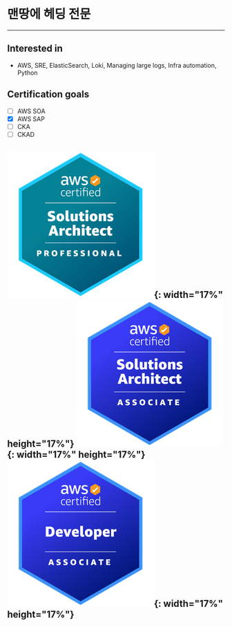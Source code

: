 # 맨땅에 헤딩 전문

---
## Interested in
- AWS, SRE, ElasticSearch, Loki, Managing large logs, Infra automation, Python

## Certification goals
- [ ] AWS SOA
- [x] AWS SAP
- [ ] CKA
- [ ] CKAD

![aws_sap](aws_sap.png){: width="17%" height="17%"}
![aws_saa](aws_saa.png){: width="17%" height="17%"}
![aws_dva](aws_dva.png){: width="17%" height="17%"}
---
